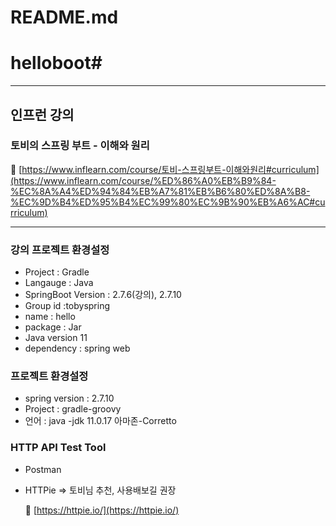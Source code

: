 # README.md

# helloboot#

---

## 인프런 강의

### 토비의 스프링 부트 - 이해와 원리

🔗 [https://www.inflearn.com/course/토비-스프링부트-이해와원리#curriculum](https://www.inflearn.com/course/%ED%86%A0%EB%B9%84-%EC%8A%A4%ED%94%84%EB%A7%81%EB%B6%80%ED%8A%B8-%EC%9D%B4%ED%95%B4%EC%99%80%EC%9B%90%EB%A6%AC#curriculum)

---

### 강의 프로젝트 환경설정

- Project : Gradle
- Langauge : Java
- SpringBoot Version : 2.7.6(강의), 2.7.10
- Group id :tobyspring
- name : hello
- package : Jar
- Java version 11
- dependency : spring web

### 프로젝트 환경설정

- spring version : 2.7.10
- Project : gradle-groovy
- 언어 : java -jdk 11.0.17 아마존-Corretto

### HTTP API Test Tool

- Postman
- HTTPie ⇒ 토비님 추천, 사용배보길 권장
    
    🔗 [https://httpie.io/](https://httpie.io/)
